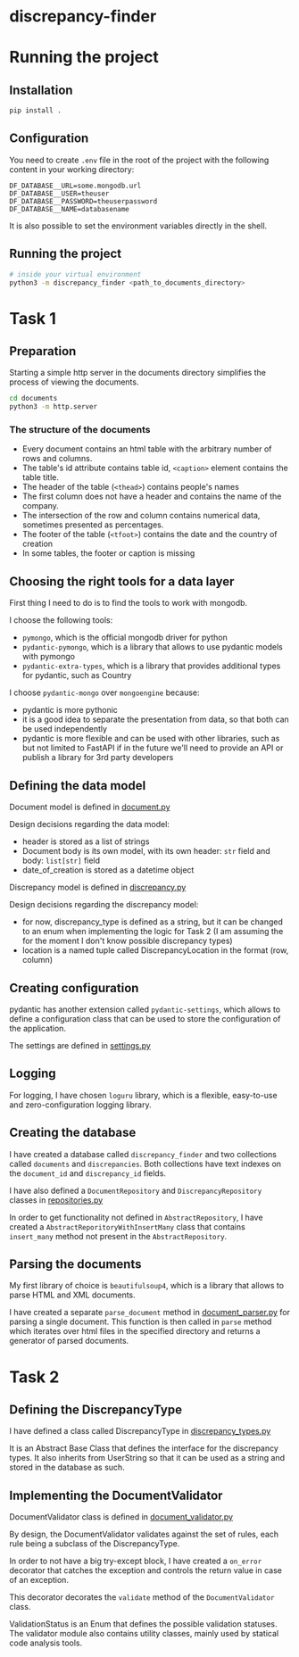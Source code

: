 # discrepancy-finder

# Running the project

## Installation

```bash
pip install .
```

## Configuration

You need to create `.env` file in the root of the project with the following content in your working directory:

```dotenv
DF_DATABASE__URL=some.mongodb.url
DF_DATABASE__USER=theuser
DF_DATABASE__PASSWORD=theuserpassword
DF_DATABASE__NAME=databasename
```

It is also possible to set the environment variables directly in the shell.

## Running the project

```bash
# inside your virtual environment
python3 -m discrepancy_finder <path_to_documents_directory>
```

# Task 1

## Preparation

Starting a simple http server in the documents directory simplifies the process of viewing the documents.

```bash
cd documents
python3 -m http.server
```

### The structure of the documents

* Every document contains an html table with the arbitrary number of rows and columns.
* The table's id attribute contains table id, `<caption>` element contains the table title.
* The header of the table (`<thead>`) contains people's names
* The first column does not have a header and contains the name of the company.
* The intersection of the row and column contains numerical data, sometimes presented as percentages.
* The footer of the table (`<tfoot>`) contains the date and the country of creation
* In some tables, the footer or caption is missing

## Choosing the right tools for a data layer

First thing I need to do is to find the tools to work with mongodb.

I choose the following tools:

* `pymongo`, which is the official mongodb driver for python
* `pydantic-pymongo`, which is a library that allows to use pydantic models with pymongo
* `pydantic-extra-types`, which is a library that provides additional types for pydantic, such as Country

I choose `pydantic-mongo` over `mongoengine` because:

* pydantic is more pythonic
* it is a good idea to separate the presentation from data, so that both can be used independently
* pydantic is more flexible and can be used with other libraries, such as but not limited to FastAPI if in the future
  we'll need to provide an API or publish a library for 3rd party developers

## Defining the data model

Document model is defined in [document.py](src/discrepancy_finder/models/document.py)

Design decisions regarding the data model:

* header is stored as a list of strings
* Document body is its own model, with its own header: `str` field and body: `list[str]` field
* date_of_creation is stored as a datetime object

Discrepancy model is defined in [discrepancy.py](src/discrepancy_finder/models/discrepancy.py)

Design decisions regarding the discrepancy model:

* for now, discrepancy_type is defined as a string, but it can be changed to an enum when implementing the logic for
  Task 2 (I am assuming the for the moment I don't know possible discrepancy types)
* location is a named tuple called DiscrepancyLocation in the format (row, column)

## Creating configuration

pydantic has another extension called `pydantic-settings`, which allows to define a configuration class that can be used
to store the configuration of the application.

The settings are defined in [settings.py](src/discrepancy_finder/settings.py)

## Logging

For logging, I have chosen `loguru` library, which is a flexible, easy-to-use and zero-configuration logging
library.

## Creating the database

I have created a database called `discrepancy_finder` and two collections called `documents` and `discrepancies`.
Both collections have text indexes on the `document_id` and `discrepancy_id` fields.

I have also defined a `DocumentRepository` and `DiscrepancyRepository` classes
in [repositories.py](src/discrepancy_finder/models/repositories.py)

In order to get functionality not defined in `AbstractRepository`,
I have created a `AbstractReporitoryWithInsertMany` class that contains `insert_many` method not present in
the `AbstractRepository`.

## Parsing the documents

My first library of choice is `beautifulsoup4`, which is a library that allows to parse HTML and XML documents.

I have created a separate `parse_document` method in [document_parser.py](src/discrepancy_finder/document_parser.py) for
parsing a single document.
This function is then called in `parse` method which iterates over html files in the specified directory and returns a
generator of parsed documents.

# Task 2

## Defining the DiscrepancyType

I have defined a class called DiscrepancyType in [discrepancy_types.py](src/discrepancy_finder/discrepancy.py)

It is an Abstract Base Class that defines the interface for the discrepancy types.
It also inherits from UserString so that it can be used as a string and stored in the database as such.

## Implementing the DocumentValidator

DocumentValidator class is defined in [document_validator.py](src/discrepancy_finder/validator.py)

By design, the DocumentValidator validates against the set of rules, each rule being a subclass of the DiscrepancyType.

In order to not have a big try-except block, I have created a `on_error` decorator that catches the exception and
controls the return value in case of an exception.

This decorator decorates the `validate` method of the `DocumentValidator` class.

ValidationStatus is an Enum that defines the possible validation statuses.
The validator module also contains utility classes, mainly used by statical code analysis tools.

